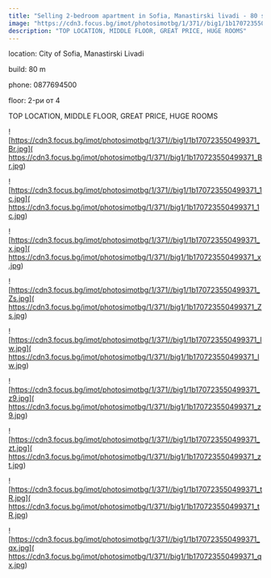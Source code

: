 ```yaml
---
title: "Selling 2-bedroom apartment in Sofia, Manastirski livadi - 80 sq.m / 142000 EUR :: imot.bg Ad"
image: "https://cdn3.focus.bg/imot/photosimotbg/1/371//big1/1b170723550499371_A5.jpg"
description: "TOP LOCATION, MIDDLE FLOOR, GREAT PRICE, HUGE ROOMS"
---
```


location: City of Sofia, Manastirski Livadi

build: 80 m

phone: 0877694500

floor: 2-ри от 4

TOP LOCATION, MIDDLE FLOOR, GREAT PRICE, HUGE ROOMS


![https://cdn3.focus.bg/imot/photosimotbg/1/371//big1/1b170723550499371_Br.jpg]( https://cdn3.focus.bg/imot/photosimotbg/1/371//big1/1b170723550499371_Br.jpg)


![https://cdn3.focus.bg/imot/photosimotbg/1/371//big1/1b170723550499371_1c.jpg]( https://cdn3.focus.bg/imot/photosimotbg/1/371//big1/1b170723550499371_1c.jpg)


![https://cdn3.focus.bg/imot/photosimotbg/1/371//big1/1b170723550499371_x.jpg]( https://cdn3.focus.bg/imot/photosimotbg/1/371//big1/1b170723550499371_x.jpg)


![https://cdn3.focus.bg/imot/photosimotbg/1/371//big1/1b170723550499371_Zs.jpg]( https://cdn3.focus.bg/imot/photosimotbg/1/371//big1/1b170723550499371_Zs.jpg)


![https://cdn3.focus.bg/imot/photosimotbg/1/371//big1/1b170723550499371_lw.jpg]( https://cdn3.focus.bg/imot/photosimotbg/1/371//big1/1b170723550499371_lw.jpg)


![https://cdn3.focus.bg/imot/photosimotbg/1/371//big1/1b170723550499371_z9.jpg]( https://cdn3.focus.bg/imot/photosimotbg/1/371//big1/1b170723550499371_z9.jpg)


![https://cdn3.focus.bg/imot/photosimotbg/1/371//big1/1b170723550499371_zt.jpg]( https://cdn3.focus.bg/imot/photosimotbg/1/371//big1/1b170723550499371_zt.jpg)


![https://cdn3.focus.bg/imot/photosimotbg/1/371//big1/1b170723550499371_tR.jpg]( https://cdn3.focus.bg/imot/photosimotbg/1/371//big1/1b170723550499371_tR.jpg)


![https://cdn3.focus.bg/imot/photosimotbg/1/371//big1/1b170723550499371_qx.jpg]( https://cdn3.focus.bg/imot/photosimotbg/1/371//big1/1b170723550499371_qx.jpg)


